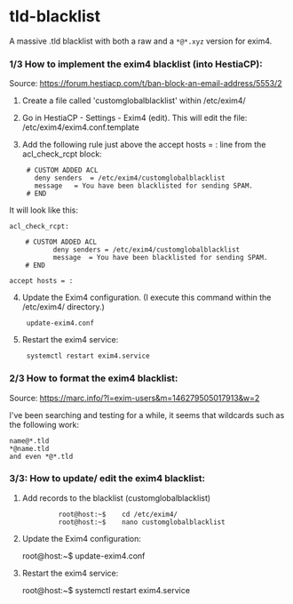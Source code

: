 # tld-blacklist
A massive .tld blacklist with both a raw and a `*@*.xyz` version for exim4.

### 1/3 How to implement the exim4 blacklist (into HestiaCP):
Source: https://forum.hestiacp.com/t/ban-block-an-email-address/5553/2

1. Create a file called 'customglobalblacklist' within /etc/exim4/
2. Go in HestiaCP - Settings - Exim4 (edit). This will edit the file: /etc/exim4/exim4.conf.template
3. Add the following rule just above the accept hosts = : line from the acl_check_rcpt block:

        # CUSTOM ADDED ACL
 	      deny senders	= /etc/exim4/customglobalblacklist
 	      message	= You have been blacklisted for sending SPAM.
        # END

It will look like this:
	
	acl_check_rcpt:

        # CUSTOM ADDED ACL
               deny senders	= /etc/exim4/customglobalblacklist
               message	= You have been blacklisted for sending SPAM.
        # END

	accept hosts = :
        
4. Update the Exim4 configuration. (I execute this command within the /etc/exim4/ directory.)
 
        update-exim4.conf

5. Restart the exim4 service:
        
        systemctl restart exim4.service

### 2/3 How to format the exim4 blacklist:
Source: https://marc.info/?l=exim-users&m=146279505017913&w=2

I've been searching and testing for a while, it seems that wildcards such as the following work:

	name@*.tld
	*@name.tld
	and even *@*.tld
	
### 3/3: How to update/ edit the exim4 blacklist:

1. Add records to the blacklist (customglobalblacklist)

				root@host:~$	cd /etc/exim4/ 
				root@host:~$ 	nano customglobalblacklist

2. Update the Exim4 configuration:

	root@host:~$	update-exim4.conf

3. Restart the exim4 service:

	root@host:~$	systemctl restart exim4.service

